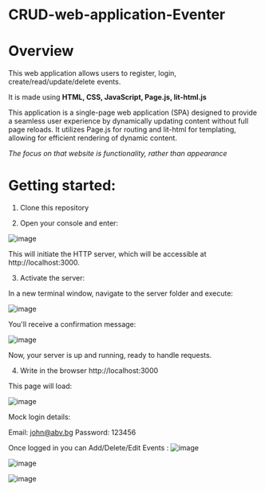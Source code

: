 # CRUD-web-application-Eventer

<h1>Overview</h1>

This web application allows users to register, login, create/read/update/delete events. 

It is made using **HTML, CSS, JavaScript, Page.js, lit-html.js**

This application is a single-page web application (SPA) designed to provide a seamless user experience by dynamically updating content without full page reloads. It utilizes Page.js for routing and lit-html for templating, allowing for efficient rendering of dynamic content.

*The focus on that website is functionality, rather than appearance*

<h1>Getting started:</h1>

1. Clone this repository

2. Open your console and enter:

![image](https://github.com/bogdangeorgievv/CRUD-web-application-Eventer/assets/140177649/3183b50c-4383-4288-bd9b-1f2c3ad4ecd3)

This will initiate the HTTP server, which will be accessible at http://localhost:3000.

3. Activate the server:

In a new terminal window, navigate to the server folder and execute:

![image](https://github.com/bogdangeorgievv/CRUD-web-application-Eventer/assets/140177649/259495f3-e5aa-413c-811f-f95b484b3bfd)

You'll receive a confirmation message:

![image](https://github.com/bogdangeorgievv/CRUD-web-application-Eventer/assets/140177649/f49bef6a-1c99-4a37-a319-033ecbd04528)
   
Now, your server is up and running, ready to handle requests.

4. Write in the browser  http://localhost:3000

This page will load:

![image](https://github.com/bogdangeorgievv/CRUD-web-application-Eventer/assets/140177649/948e844b-80b3-4f8a-bd10-90ee2c7313de)


Mock login details: 

Email: john@abv.bg 
Password: 123456

Once logged in you can Add/Delete/Edit Events :
![image](https://github.com/bogdangeorgievv/CRUD-web-application-Eventer/assets/140177649/e9f45480-3779-400d-9864-06b9175f7712)

![image](https://github.com/bogdangeorgievv/CRUD-web-application-Eventer/assets/140177649/70d88f46-eda1-4342-9eb7-87f5d4c59158)

![image](https://github.com/bogdangeorgievv/CRUD-web-application-Eventer/assets/140177649/e7cc4c35-d535-4b0a-9869-dbd4bc79dc38)







